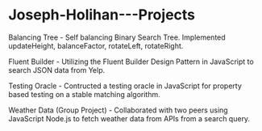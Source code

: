 # Joseph-Holihan---Projects

Balancing Tree - Self balancing Binary Search Tree. Implemented updateHeight, balanceFactor, rotateLeft, rotateRight. 

Fluent Builder - Utilizing the Fluent Builder Design Pattern in JavaScript to search JSON data from Yelp.

Testing Oracle - Contructed a testing oracle in JavaScript for property based testing on a stable matching algorithm. 

Weather Data (Group Project) - Collaborated with two peers using JavaScript Node.js to fetch weather data from APIs from a search query. 
